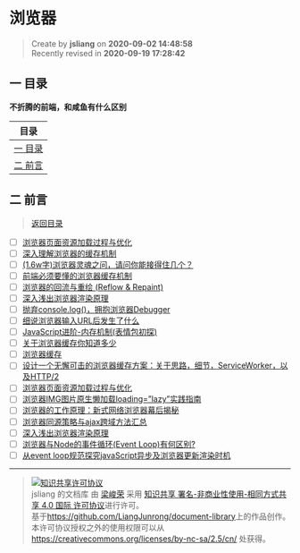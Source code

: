 浏览器
===

> Create by **jsliang** on **2020-09-02 14:48:58**  
> Recently revised in **2020-09-19 17:28:42**

## <a name="chapter-one" id="chapter-one"></a>一 目录

**不折腾的前端，和咸鱼有什么区别**

| 目录 |
| --- |
| [一 目录](#chapter-one) |
| <a name="catalog-chapter-two" id="catalog-chapter-two"></a>[二 前言](#chapter-two) |

## <a name="chapter-two" id="chapter-two"></a>二 前言

> [返回目录](#chapter-one)

* [ ] [浏览器页面资源加载过程与优化](https://juejin.im/post/6844903545016156174)
* [ ] [深入理解浏览器的缓存机制](https://www.jianshu.com/p/54cc04190252)
* [ ] [(1.6w字)浏览器灵魂之问，请问你能接得住几个？](https://juejin.im/post/6844904021308735502)
* [ ] [前端必须要懂的浏览器缓存机制](https://juejin.im/entry/6844903599537930253)
* [ ] [浏览器的回流与重绘 (Reflow & Repaint)](https://juejin.im/post/6844903569087266823)
* [ ] [深入浅出浏览器渲染原理](https://zhuanlan.zhihu.com/p/53913989)
* [ ] [抛弃console.log()，拥抱浏览器Debugger](https://zhuanlan.zhihu.com/p/52077620)
* [ ] [细说浏览器输入URL后发生了什么](https://juejin.im/post/5e32449d6fb9a02fe4581907)
* [ ] [JavaScript进阶-内存机制(表情包初探)](https://juejin.im/post/6844904033317027854)
* [ ] [关于浏览器缓存你知道多少](https://mp.weixin.qq.com/s/Wvc0lkLpgyEW_u7bbMdvpQ)
* [ ] [浏览器缓存](https://github.com/xiangxingchen/blog/issues/9)
* [ ] [设计一个无懈可击的浏览器缓存方案：关于思路，细节，ServiceWorker，以及HTTP/2](https://zhuanlan.zhihu.com/p/28113197)
* [ ] [浏览器页面资源加载过程与优化](https://juejin.im/post/5a4ed917f265da3e317df515)
* [ ] [浏览器IMG图片原生懒加载loading=”lazy”实践指南](https://www.zhangxinxu.com/wordpress/2019/09/native-img-loading-lazy/)
* [ ] [浏览器的工作原理：新式网络浏览器幕后揭秘](https://www.html5rocks.com/zh/tutorials/internals/howbrowserswork/)
* [ ] [浏览器同源策略与ajax跨域方法汇总](https://www.jianshu.com/p/438183ddcea8)
* [ ] [深入浅出浏览器渲染原理](https://zhuanlan.zhihu.com/p/53913989)
* [ ] [浏览器与Node的事件循环(Event Loop)有何区别?](https://zhuanlan.zhihu.com/p/54882306)
* [ ] [从event loop规范探究javaScript异步及浏览器更新渲染时机](https://github.com/aooy/blog/issues/5)

---

> <a rel="license" href="http://creativecommons.org/licenses/by-nc-sa/4.0/"><img alt="知识共享许可协议" style="border-width:0" src="https://i.creativecommons.org/l/by-nc-sa/4.0/88x31.png" /></a><br /><span xmlns:dct="http://purl.org/dc/terms/" property="dct:title">jsliang 的文档库</span> 由 <a xmlns:cc="http://creativecommons.org/ns#" href="https://github.com/LiangJunrong/document-library" property="cc:attributionName" rel="cc:attributionURL">梁峻荣</a> 采用 <a rel="license" href="http://creativecommons.org/licenses/by-nc-sa/4.0/">知识共享 署名-非商业性使用-相同方式共享 4.0 国际 许可协议</a>进行许可。<br />基于<a xmlns:dct="http://purl.org/dc/terms/" href="https://github.com/LiangJunrong/document-library" rel="dct:source">https://github.com/LiangJunrong/document-library</a>上的作品创作。<br />本许可协议授权之外的使用权限可以从 <a xmlns:cc="http://creativecommons.org/ns#" href="https://creativecommons.org/licenses/by-nc-sa/2.5/cn/" rel="cc:morePermissions">https://creativecommons.org/licenses/by-nc-sa/2.5/cn/</a> 处获得。